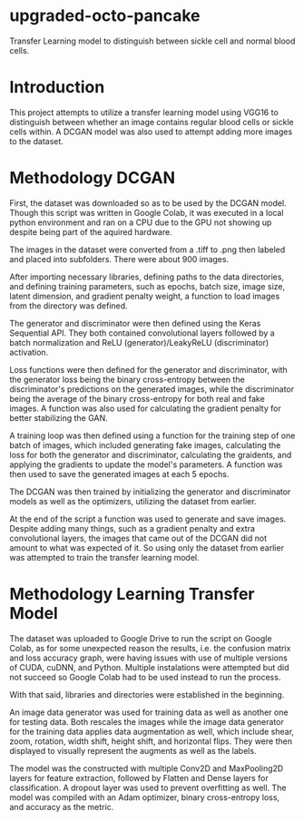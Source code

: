 # upgraded-octo-pancake
Transfer Learning model to distinguish between sickle cell and normal blood cells.

# Introduction
This project attempts to utilize a transfer learning model using VGG16 to distinguish between whether an image contains regular blood cells or sickle cells within. A DCGAN model was also used to attempt adding more images to the dataset.

# Methodology DCGAN
First, the dataset was downloaded so as to be used by the DCGAN model. Though this script was written in Google Colab, it was executed in a local python environment and ran on a CPU due to the GPU not showing up despite being part of the aquired hardware.

The images in the dataset were converted from a .tiff to .png then labeled and placed into subfolders. There were about 900 images.

After importing necessary libraries, defining paths to the data directories, and defining training parameters, such as epochs, batch size, image size, latent dimension, and gradient penalty weight, a function to load images from the directory was defined.

The generator and discriminator were then defined using the Keras Sequential API. They both contained convolutional layers followed by a batch normalization and ReLU (generator)/LeakyReLU (discriminator) activation.

Loss functions were then defined for the generator and discriminator, with the generator loss being the binary cross-entropy between the discriminator's predictions on the generated images, while the discriminator being the average of the binary cross-entropy for both real and fake images.
A function was also used for calculating the gradient penalty for better stabilizing the GAN.

A training loop was then defined using a function for the training step of one batch of images, which included generating fake images, calculating the loss for both the generator and discriminator, calculating the graidents, and applying the gradients to update the model's parameters.
A function was then used to save the generated images at each 5 epochs.

The DCGAN was then trained by initializing the generator and discriminator models as well as the optimizers, utilizing the dataset from earlier.

At the end of the script a function was used to generate and save images. Despite adding many things, such as a gradient penalty and extra convolutional layers, the images that came out of the DCGAN did not amount to what was expected of it. So using only the dataset from earlier was attempted to train the transfer learning model.

# Methodology Learning Transfer Model
The dataset was uploaded to Google Drive to run the script on Google Colab, as for some unexpected reason the results, i.e. the confusion matrix and loss accuracy graph, were having issues with use of multiple versions of CUDA, cuDNN, and Python. Multiple instalations were attempted but did not succeed so Google Colab had to be used instead to run the process.

With that said, libraries and directories were established in the beginning.

An image data generator was used for training data as well as another one for testing data. Both rescales the images while the image data generator for the training data applies data augmentation as well, which include shear, zoom, rotation, width shift, height shift, and horizontal flips. They were then displayed to visually represent the augments as well as the labels.

The model was the constructed with multiple Conv2D and MaxPooling2D layers for feature extraction, followed by Flatten and Dense layers for classification. A dropout layer was used to prevent overfitting as well. The model was compiled with an Adam optimizer, binary cross-entropy loss, and accuracy as the metric.

